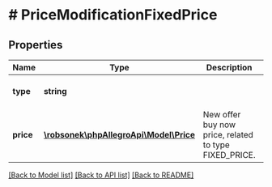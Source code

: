 # # PriceModificationFixedPrice

## Properties

Name | Type | Description | Notes
------------ | ------------- | ------------- | -------------
**type** | **string** |  | [optional] [default to 'FIXED_PRICE']
**price** | [**\robsonek\phpAllegroApi\Model\Price**](Price.md) | New offer buy now price, related to type FIXED_PRICE. | [optional]

[[Back to Model list]](../../README.md#models) [[Back to API list]](../../README.md#endpoints) [[Back to README]](../../README.md)
